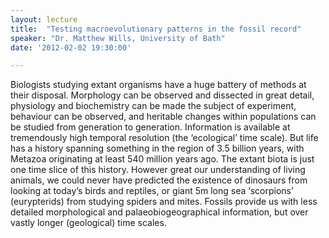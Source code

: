 ```yaml
---
layout: lecture
title:  "Testing macroevolutionary patterns in the fossil record"
speaker: "Dr. Matthew Wills, University of Bath"
date: '2012-02-02 19:30:00'

---
```

Biologists studying extant organisms have a huge battery of methods at their disposal. Morphology can be observed and dissected in great detail, physiology and biochemistry can be made the subject of experiment, behaviour can be observed, and heritable changes within populations can be studied from generation to generation. Information is available at tremendously high temporal resolution (the ‘ecological’ time scale). But life has a history spanning something in the region of 3.5 billion years, with Metazoa originating at least 540 million years ago. The extant biota is just one time slice of this history. However great our understanding of living animals, we could never have predicted the existence of dinosaurs from looking at today’s birds and reptiles, or giant 5m long sea ‘scorpions’ (eurypterids) from studying spiders and mites. Fossils provide us with less detailed morphological and palaeobiogeographical information, but over vastly longer (geological) time scales.